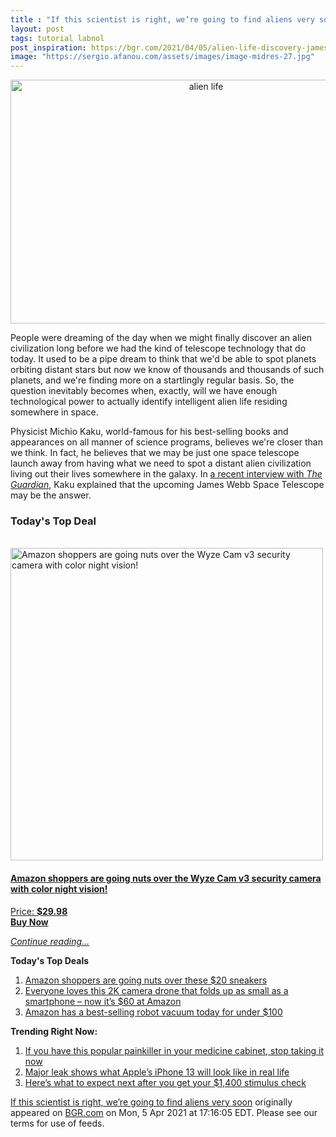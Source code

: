 ```yaml
---
title : "If this scientist is right, we’re going to find aliens very soon"
layout: post
tags: tutorial labnol
post_inspiration: https://bgr.com/2021/04/05/alien-life-discovery-james-webb/
image: "https://sergio.afanou.com/assets/images/image-midres-27.jpg"
---
```


<center><a href="https://bgr.com/2021/04/05/alien-life-discovery-james-webb/" class="bgr-rss-featured-image bgr-rss-test-class"><img loading="lazy" width="610" height="390" src="https://bgr.com/wp-content/uploads/2020/12/bgrpic-copy-14.jpg?quality=70&amp;strip=all&amp;w=610" class="attachment-feed_normal size-feed_normal wp-post-image" alt="alien life" loading="lazy" srcset="https://bgr.com/wp-content/uploads/2020/12/bgrpic-copy-14.jpg 1750w, https://bgr.com/wp-content/uploads/2020/12/bgrpic-copy-14.jpg?resize=150,96 150w, https://bgr.com/wp-content/uploads/2020/12/bgrpic-copy-14.jpg?resize=300,192 300w, https://bgr.com/wp-content/uploads/2020/12/bgrpic-copy-14.jpg?resize=768,491 768w, https://bgr.com/wp-content/uploads/2020/12/bgrpic-copy-14.jpg?resize=1024,654 1024w, https://bgr.com/wp-content/uploads/2020/12/bgrpic-copy-14.jpg?resize=1536,981 1536w, https://bgr.com/wp-content/uploads/2020/12/bgrpic-copy-14.jpg?resize=610,390 610w, https://bgr.com/wp-content/uploads/2020/12/bgrpic-copy-14.jpg?resize=664,424 664w, https://bgr.com/wp-content/uploads/2020/12/bgrpic-copy-14.jpg?resize=1200,767 1200w, https://bgr.com/wp-content/uploads/2020/12/bgrpic-copy-14.jpg?resize=782,500 782w, https://bgr.com/wp-content/uploads/2020/12/bgrpic-copy-14.jpg?resize=827,528 827w, https://bgr.com/wp-content/uploads/2020/12/bgrpic-copy-14.jpg?resize=800,511 800w" sizes="(max-width: 610px) 100vw, 610px" title="alien life" /></a></center><p>People were dreaming of the day when we might finally discover an alien civilization long before we had the kind of telescope technology that do today. It used to be a pipe dream to think that we'd be able to spot planets orbiting distant stars but now we know of thousands and thousands of such planets, and we're finding more on a startlingly regular basis. So, the question inevitably becomes when, exactly, will we have enough technological power to actually identify intelligent alien life residing somewhere in space.</p>
<p>Physicist Michio Kaku, world-famous for his best-selling books and appearances on all manner of science programs, believes we're closer than we think. In fact, he believes that we may be just one space telescope launch away from having what we need to spot a distant alien civilization living out their lives somewhere in the galaxy. In <a href="https://www.theguardian.com/science/2021/apr/03/string-theory-michio-kaku-aliens-god-equation-large-hadron-collider">a recent interview with <em>The Guardian</em></a>, Kaku explained that the upcoming James Webb Space Telescope may be the answer.</p>
<h3>Today's Top Deal</h3>
<p><a href="https://www.amazon.com/dp/B08N66W9WG?tag=b0c55topdeals-20"><br><img height="500px" width="500px" src="https://m.media-amazon.com/images/I/51Zhst0pADL.jpg" alt="Amazon shoppers are going nuts over the Wyze Cam v3 security camera with color night vision!"><br></a></p>
<h4><a href="https://www.amazon.com/dp/B08N66W9WG?tag=b0c55rss-20">Amazon shoppers are going nuts over the Wyze Cam v3 security camera with color night vision!</a></h4>
<p><a href="https://www.amazon.com/dp/B08N66W9WG?tag=b0c55rss-20">Price: <strong>$29.98</strong></a><br><strong><a href="https://www.amazon.com/dp/B08N66W9WG?tag=b0c55rss-20">Buy Now</a></strong></p>
<p><a href="https://bgr.com/2021/04/05/alien-life-discovery-james-webb/" class="more-link"><em>Continue reading...</em></a></p>

<p><strong>Today's Top Deals</strong></p>
<ol>
<li><a href="https://bgr.com/2021/04/05/amazon-shoppers-are-going-nuts-over-these-20-sneakers/?utm_source=rss&#038;utm_campaign=topdeals">Amazon shoppers are going nuts over these $20 sneakers</a></li>
<li><a href="https://bgr.com/2021/04/05/drone-with-camera-amazon-best-deal-april-2021-potensic-elfin/?utm_source=rss&#038;utm_campaign=topdeals">Everyone loves this 2K camera drone that folds up as small as a smartphone &#8211; now it&#8217;s $60 at Amazon</a></li>
<li><a href="https://bgr.com/2021/04/05/best-robot-vacuum-deals-on-amazon-april-2021/?utm_source=rss&#038;utm_campaign=topdeals">Amazon has a best-selling robot vacuum today for under $100</a></li>
</ol>

<p><strong>Trending Right Now:</strong></p>
<ol>
<li><a href="https://bgr.com/2021/04/05/drug-recall-acetaminophen-tablets/">If you have this popular painkiller in your medicine cabinet, stop taking it now</a></li>
<li><a href="https://bgr.com/2021/04/05/iphone-13-pro-release-notch-smaller-design-mockup/">Major leak shows what Apple&#8217;s iPhone 13 will look like in real life</a></li>
<li><a href="https://bgr.com/2021/04/05/stimulus-check-update-plus-up-payments-irs-announcement/">Here&#8217;s what to expect next after you get your $1,400 stimulus check</a></li>
</ol>
<p><a href="https://bgr.com/2021/04/05/alien-life-discovery-james-webb/">If this scientist is right, we’re going to find aliens very soon</a> originally appeared on <a href="http://bgr.com">BGR.com</a> on Mon, 5 Apr 2021 at 17:16:05 EDT. Please see our terms for use of feeds.</p>